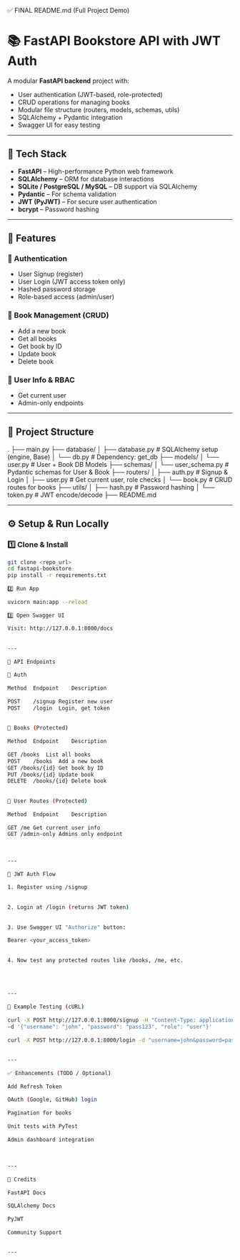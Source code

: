 
✅ FINAL README.md (Full Project Demo)
 
# 📚 FastAPI Bookstore API with JWT Auth
 
A modular **FastAPI backend** project with:
 
- User authentication (JWT-based, role-protected)
- CRUD operations for managing books
- Modular file structure (routers, models, schemas, utils)
- SQLAlchemy + Pydantic integration
- Swagger UI for easy testing
 
---
 
## 🚀 Tech Stack
 
- **FastAPI** – High-performance Python web framework
- **SQLAlchemy** – ORM for database interactions
- **SQLite / PostgreSQL / MySQL** – DB support via SQLAlchemy
- **Pydantic** – For schema validation
- **JWT (PyJWT)** – For secure user authentication
- **bcrypt** – Password hashing
 
---
 
## 🎯 Features
 
### 🔐 Authentication
- User Signup (register)
- User Login (JWT access token only)
- Hashed password storage
- Role-based access (admin/user)
 
### 📘 Book Management (CRUD)
- Add a new book
- Get all books
- Get book by ID
- Update book
- Delete book
 
### 👤 User Info & RBAC
- Get current user
- Admin-only endpoints
 
---
 
## 📁 Project Structure
 
. ├── main.py 
  ├── database/
  │   ├── database.py        # SQLAlchemy setup (engine, Base) 
  │   └── db.py              # Dependency: get_db ├── models/ 
  │   └── user.py            # User + Book DB Models 
  ├── schemas/ 
  │   └── user_schema.py     # Pydantic schemas for User & Book 
  ├── routers/ 
  │   ├── auth.py            # Signup & Login 
  │   ├── user.py            # Get current user, role checks 
  │   └── book.py            # CRUD routes for books 
  ├── utils/ 
  │   ├── hash.py            # Password hashing 
  │   └── token.py           # JWT encode/decode 
  ├── README.md
 
---
 
## ⚙️ Setup & Run Locally
 
### 1️⃣ Clone & Install
 
```bash
git clone <repo_url>
cd fastapi-bookstore
pip install -r requirements.txt
 
2️⃣ Run App
 
uvicorn main:app --reload
 
3️⃣ Open Swagger UI
 
Visit: http://127.0.0.1:8000/docs
 
 
---
 
📌 API Endpoints
 
🔐 Auth
 
Method	Endpoint	Description
 
POST	/signup	Register new user
POST	/login	Login, get token
 
 
📘 Books (Protected)
 
Method	Endpoint	Description
 
GET	/books	List all books
POST	/books	Add a new book
GET	/books/{id}	Get book by ID
PUT	/books/{id}	Update book
DELETE	/books/{id}	Delete book
 
 
👤 User Routes (Protected)
 
Method	Endpoint	Description
 
GET	/me	Get current user info
GET	/admin-only	Admins only endpoint
 
 
 
---
 
🔐 JWT Auth Flow
 
1. Register using /signup
 
 
2. Login at /login (returns JWT token)
 
 
3. Use Swagger UI "Authorize" button:
 
Bearer <your_access_token>
 
 
4. Now test any protected routes like /books, /me, etc.
 
 
 
 
---
 
🧪 Example Testing (cURL)
 
curl -X POST http://127.0.0.1:8000/signup -H "Content-Type: application/json" \
-d '{"username": "john", "password": "pass123", "role": "user"}'
 
curl -X POST http://127.0.0.1:8000/login -d "username=john&password=pass123"
 
 
---
 
✅ Enhancements (TODO / Optional)
 
Add Refresh Token
 
OAuth (Google, GitHub) login
 
Pagination for books
 
Unit tests with PyTest
 
Admin dashboard integration
 
 
 
---
 
🙏 Credits
 
FastAPI Docs
 
SQLAlchemy Docs
 
PyJWT
 
Community Support
 

---
 
 
 